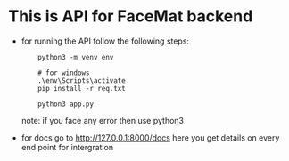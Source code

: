 # This is API for FaceMat backend
- for running the API follow the following steps:
    ```shell
        python3 -m venv env
    
        # for windows
        .\env\Scripts\activate
        pip install -r req.txt
        
        python3 app.py     

    ```
    note: if you face any error then use python3

- for docs go to http://127.0.0.1:8000/docs here you get details on every end point for intergration
